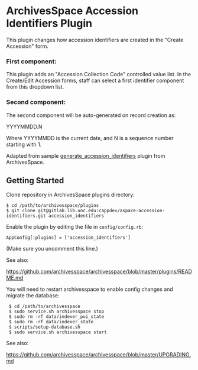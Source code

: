 ArchivesSpace Accession Identifiers Plugin
===============

This plugin changes how accession identifiers are created in the "Create Accession" form.

### First component: 
This plugin adds an "Accession Collection Code" controlled value list.
In the Create/Edit Accession forms, staff can select a first identifier component from this dropdown list.

### Second component:
The second component will be auto-generated on record creation as:

  YYYYMMDD.N

Where YYYYMMDD is the current date, and N is a sequence number starting with 1.

Adapted from sample [generate_accession_identifiers](https://github.com/archivesspace/archivesspace/tree/master/plugins/generate_accession_identifiers) plugin from ArchivesSpace.

## Getting Started

Clone repository in ArchivesSpace plugins directory:

    $ cd /path/to/archivesspace/plugins
    $ git clone git@gitlab.lib.unc.edu:cappdev/aspace-accession-identifiers.git accession_identifiers

Enable the plugin by editing the file in `config/config.rb`:

    AppConfig[:plugins] = ['accession_identifiers']

(Make sure you uncomment this line.)

See also:

  https://github.com/archivesspace/archivesspace/blob/master/plugins/README.md

You will need to restart archivesspace to enable config changes and migrate the database:

     $ cd /path/to/archivesspace
     $ sudo service.sh archivesspace stop
     $ sudo rm -rf data/indexer_pui_state
     $ sudo rm -rf data/indexer_state
     $ scripts/setup-database.sh
     $ sudo service.sh archivesspace start

See also:

  https://github.com/archivesspace/archivesspace/blob/master/UPGRADING.md

